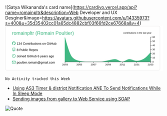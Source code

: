 ![Satya Wikananda's card name](https://cardivo.vercel.app/api?name=romainpltr&description=Web Developer and UX Desginer&image=https://avatars.githubusercontent.com/u/14335973?s=400&u=35d35402cc01a65dc4882cbf03f66fd2ce67668a&v=4)
[![](https://raw.githubusercontent.com/romainpltr/romainpltr/master/profile-summary-card-output/vue/0-profile-details.svg)](https://github.com/vn7n24fzkq/github-profile-summary-cards)

<!--START_SECTION:waka-->
```text
No Activity tracked this Week
```
<!--END_SECTION:waka-->

<!-- BLOG-POST-LIST:START -->
- [Using AS3 Timer & distriqt Notification ANE To Send Notifications While In Sleep Mode](https://stackoverflow.com/questions/30727977/using-as3-timer-distriqt-notification-ane-to-send-notifications-while-in-sleep)
- [Sending images from gallery to Web Service using SOAP](https://stackoverflow.com/questions/7545352/sending-images-from-gallery-to-web-service-using-soap)
<!-- BLOG-POST-LIST:END -->
![Quote](https://github-readme-quotes.herokuapp.com/quote?theme=dark)

